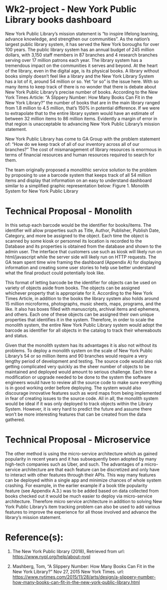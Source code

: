# Wk2-project - New York Public Library books dashboard
New York Public Library’s mission statement is “to inspire lifelong learning, advance knowledge, and strengthen our communities”.  As the nation’s largest public library system, it has served the New York boroughs for over 100 years.  The public library system has an annual budget of 245 million dollars, with 3,150 staff members in 87 branches and 4 research branches serving over 17 million patrons each year.  The library system has a tremendous impact on the communities it serves and beyond.  At the heart of the library, even in the digital age, is its physical books.  A library without books simply doesn’t feel like a library and the New York Library System has a lot of it, around 54 million or so.  Yet “or so” is the issue here.   With so many items to keep track of there is no wonder that there is debate about New York Public Library’s precise number of books.  According to the New York Times Article: “A Slippery Number: How Many Books Can Fit in the New York Library?” the number of books that are in the main library ranged from 1.8 million to 4.5 million, that’s 150% in potential difference.  If we were to extrapolate that to the entire library system would have an estimate of between 32 million items to 86 million items.  Evidently a margin of error in that region is unacceptable to advancing New York Public Library’s mission statement.  

New York Public Library has come to GA Group with the problem statement of: “How do we keep track of all of our inventory across all of our branches?”  The cost of mismanagement of library resources is enormous in terms of financial resources and human resources required to search for them. 

The team originally proposed a monolithic service solution to the problem by proposing to use a barcode system that keeps track of all 54 million items and display that information on an easy to understand dashboard similar to a simplified graphic representation below:
Figure 1. Monolith System for New York Public Library

# Technical Proposal - Monolith
In this setup each barcode would be the identifier for books/items.   The identifier will allow properties such as Title, Author, Publisher, Publish Date, Category, and more be assigned to the object.  Each time the object is scanned by some kiosk or personnel its location is recorded to the Database and its properties is obtained from the database and shown to the admin user.  The interface that customers use such as kiosk will likely run on html/javascript while the server side will likely run on HTTP requests.  The GA team spent time wire framing the dashboard (Appendix A) for displaying information and creating some user stories to help use better understand what the final product could potentially look like.  

This format of letting barcode be the identifier for objects can be used on variety of objects aside from books.  The objects can be assigned whichever property that is appropriate for it.  According to the New York Times Article, in addition to the books the library system also holds around 15 million microforms, photographs, music sheets, maps, programs, and the like.  It also has boxes filled with manuscripts, archival items and ephemera, and others.  Each one of these objects can be assigned their own unique properties that identifies it in the system.  Therefore, in order to scale the monolith system, the entire New York Public Library system would adopt the barcode as identifier for all objects in the catalog to track their whereabouts and status.  

Given that the monolith system has its advantages it is also not without its problems.  To deploy a monolith system on the scale of New York Public Library’s 54 or so million items and 90 branches would require a very lengthy period of development and testing.  The source code would also risk getting complicated very quickly as the sheer number of objects to be maintained and deployed would amount to serious challenge.  Each time a modification or upgrade needed to be done to the system the software engineers would have to review all the source code to make sure everything is in good working order before deploying.  The system would also discourage innovative features such as word maps from being implemented in fear of creating issues to the source code.  All in all, the monolith system would be ideal if it was only deployed to track objects within the Library System.  However, it is very hard to predict the future and assume there won’t be more interesting features that can be created from the data gathered.  

# Technical Proposal - Microservice
The other method is using the micro-service architecture which as gained popularity in recent years and it has subsequently been adopted by many high-tech companies such as Uber, and such.  The advantages of a micro-service architecture are that each feature can be discretized and only have to interact with other features through their APIs.  This way many features can be deployed within a single app and minimize chances of whole system crashing.  For example, in the earlier example if a book title popularity feature (see Appendix A.3.) was to be added based on data collected from books checked out it would be much easier to deploy via micro-service architecture.  Therefore micro service architecture in addition to solving New York Public Library’s item tracking problem can also be used to add various features to improve the experience for all those involved and advance the library’s mission statement.  

# Reference(s):

1.	The New York Public library (2018), Retrieved from url: https://www.nypl.org/help/about-nypl

2.	Mashberg, Tom, “A Slippery Number: How Many Books Can Fit in the New York Library?” Nov 27, 2015  New York Times. url: https://www.nytimes.com/2015/11/28/arts/design/a-slippery-number-how-many-books-can-fit-in-the-new-york-public-library.html

